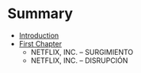 # Summary

* [Introduction](README.md)
* [First Chapter](chapter1.md)
   * NETFLIX, INC. – SURGIMIENTO
   * NETFLIX, INC. – DISRUPCIÓN

